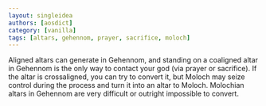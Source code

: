 ```yaml
---
layout: singleidea
authors: [aosdict]
category: [vanilla]
tags: [altars, gehennom, prayer, sacrifice, moloch]
---
```

Aligned altars can generate in Gehennom, and standing on a coaligned altar in Gehennom is the only way to contact your god (via prayer or sacrifice). If the altar is crossaligned, you can try to convert it, but Moloch may seize control during the process and turn it into an altar to Moloch. Molochian altars in Gehennom are very difficult or outright impossible to convert.
